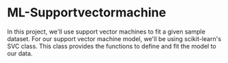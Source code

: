# ML-Supportvectormachine
In this project, we'll use support vector machines to fit a given sample dataset.
For our support vector machine model, we'll be using scikit-learn's SVC class. This class provides the functions to define and fit the model to our data.
